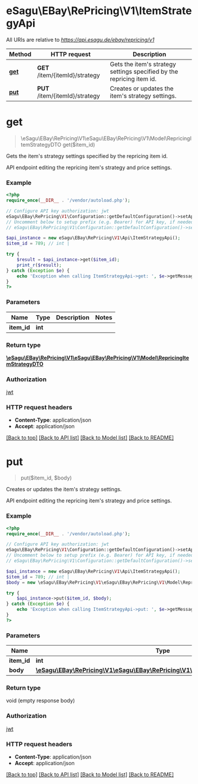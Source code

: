 # eSagu\EBay\RePricing\V1\ItemStrategyApi

All URIs are relative to *https://api.esagu.de/ebay/repricing/v1*

Method | HTTP request | Description
------------- | ------------- | -------------
[**get**](ItemStrategyApi.md#get) | **GET** /item/{itemId}/strategy | Gets the item&#39;s strategy settings specified by the repricing item id.
[**put**](ItemStrategyApi.md#put) | **PUT** /item/{itemId}/strategy | Creates or updates the item&#39;s strategy settings.


# **get**
> \eSagu\EBay\RePricing\V1\eSagu\EBay\RePricing\V1\Model\RepricingItemStrategyDTO get($item_id)

Gets the item's strategy settings specified by the repricing item id.

API endpoint editing the repricing item's strategy and price settings.

### Example
```php
<?php
require_once(__DIR__ . '/vendor/autoload.php');

// Configure API key authorization: jwt
eSagu\EBay\RePricing\V1\Configuration::getDefaultConfiguration()->setApiKey('Authorization', 'YOUR_API_KEY');
// Uncomment below to setup prefix (e.g. Bearer) for API key, if needed
// eSagu\EBay\RePricing\V1\Configuration::getDefaultConfiguration()->setApiKeyPrefix('Authorization', 'Bearer');

$api_instance = new eSagu\EBay\RePricing\V1\Api\ItemStrategyApi();
$item_id = 789; // int | 

try {
    $result = $api_instance->get($item_id);
    print_r($result);
} catch (Exception $e) {
    echo 'Exception when calling ItemStrategyApi->get: ', $e->getMessage(), PHP_EOL;
}
?>
```

### Parameters

Name | Type | Description  | Notes
------------- | ------------- | ------------- | -------------
 **item_id** | **int**|  |

### Return type

[**\eSagu\EBay\RePricing\V1\eSagu\EBay\RePricing\V1\Model\RepricingItemStrategyDTO**](../Model/RepricingItemStrategyDTO.md)

### Authorization

[jwt](../../README.md#jwt)

### HTTP request headers

 - **Content-Type**: application/json
 - **Accept**: application/json

[[Back to top]](#) [[Back to API list]](../../README.md#documentation-for-api-endpoints) [[Back to Model list]](../../README.md#documentation-for-models) [[Back to README]](../../README.md)

# **put**
> put($item_id, $body)

Creates or updates the item's strategy settings.

API endpoint editing the repricing item's strategy and price settings.

### Example
```php
<?php
require_once(__DIR__ . '/vendor/autoload.php');

// Configure API key authorization: jwt
eSagu\EBay\RePricing\V1\Configuration::getDefaultConfiguration()->setApiKey('Authorization', 'YOUR_API_KEY');
// Uncomment below to setup prefix (e.g. Bearer) for API key, if needed
// eSagu\EBay\RePricing\V1\Configuration::getDefaultConfiguration()->setApiKeyPrefix('Authorization', 'Bearer');

$api_instance = new eSagu\EBay\RePricing\V1\Api\ItemStrategyApi();
$item_id = 789; // int | 
$body = new \eSagu\EBay\RePricing\V1\eSagu\EBay\RePricing\V1\Model\RepricingItemStrategyDTO(); // \eSagu\EBay\RePricing\V1\eSagu\EBay\RePricing\V1\Model\RepricingItemStrategyDTO | 

try {
    $api_instance->put($item_id, $body);
} catch (Exception $e) {
    echo 'Exception when calling ItemStrategyApi->put: ', $e->getMessage(), PHP_EOL;
}
?>
```

### Parameters

Name | Type | Description  | Notes
------------- | ------------- | ------------- | -------------
 **item_id** | **int**|  |
 **body** | [**\eSagu\EBay\RePricing\V1\eSagu\EBay\RePricing\V1\Model\RepricingItemStrategyDTO**](../Model/\eSagu\EBay\RePricing\V1\eSagu\EBay\RePricing\V1\Model\RepricingItemStrategyDTO.md)|  | [optional]

### Return type

void (empty response body)

### Authorization

[jwt](../../README.md#jwt)

### HTTP request headers

 - **Content-Type**: application/json
 - **Accept**: application/json

[[Back to top]](#) [[Back to API list]](../../README.md#documentation-for-api-endpoints) [[Back to Model list]](../../README.md#documentation-for-models) [[Back to README]](../../README.md)

